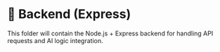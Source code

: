 # 🔧 Backend (Express)

This folder will contain the Node.js + Express backend for handling API requests and AI logic integration.
